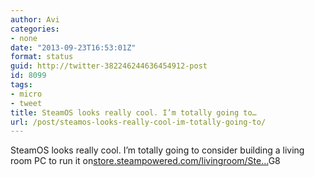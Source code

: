 ```yaml
---
author: Avi
categories:
- none
date: "2013-09-23T16:53:01Z"
format: status
guid: http://twitter-382246244636454912-post
id: 8099
tags:
- micro
- tweet
title: SteamOS looks really cool. I’m totally going to…
url: /post/steamos-looks-really-cool-im-totally-going-to/
---
```

SteamOS looks really cool. I’m totally going to consider building a living room PC to run it on[store.steampowered.com/livingroom/Ste…](http://store.steampowered.com/livingroom/SteamOS/)G8